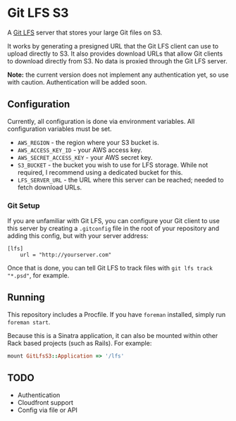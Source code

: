 # Git LFS S3

A [Git LFS](https://git-lfs.github.com/) server that stores your large Git files on S3.

It works by generating a presigned URL that the Git LFS client can use to upload directly to S3. It also provides download URLs that allow Git clients to download directly from S3. No data is proxied through the Git LFS server.

**Note:** the current version does not implement any authentication yet, so use with caution. Authentication will be added soon.

## Configuration

Currently, all configuration is done via environment variables. All configuration variables must be set.

* `AWS_REGION` - the region where your S3 bucket is.
* `AWS_ACCESS_KEY_ID` - your AWS access key.
* `AWS_SECRET_ACCESS_KEY` - your AWS secret key.
* `S3_BUCKET` - the bucket you wish to use for LFS storage. While not required, I recommend using a dedicated bucket for this.
* `LFS_SERVER_URL` - the URL where this server can be reached; needed to fetch download URLs.

### Git Setup

If you are unfamiliar with Git LFS, you can configure your Git client to use this server by creating a `.gitconfig` file in the root of your repository and adding this config, but with your server address:

``` git
[lfs]
    url = "http://yourserver.com"
```

Once that is done, you can tell Git LFS to track files with `git lfs track "*.psd"`, for example.

## Running

This repository includes a Procfile. If you have `foreman` installed, simply run `foreman start`.

Because this is a Sinatra application, it can also be mounted within other Rack based projects (such as Rails). For example:

``` ruby
mount GitLfsS3::Application => '/lfs'
```

## TODO

* Authentication
* Cloudfront support
* Config via file or API
